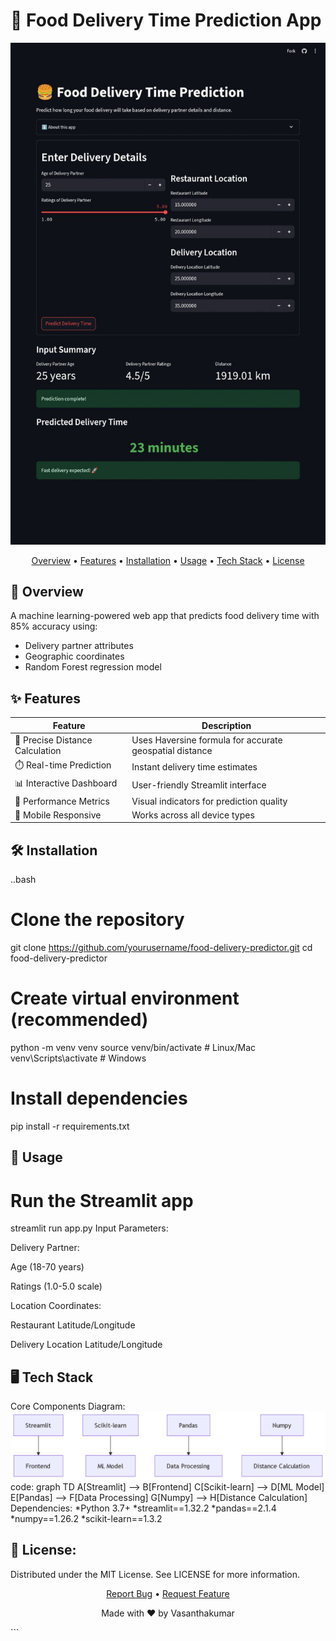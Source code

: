 # 🚚 Food Delivery Time Prediction App

![App Screenshot](./images/app.jpg)

<p align="center">
  <a href="#overview">Overview</a> •
  <a href="#features">Features</a> •
  <a href="#installation">Installation</a> •
  <a href="#usage">Usage</a> •
  <a href="#tech-stack">Tech Stack</a> •
  <a href="#license">License</a>
</p>

## 🌟 Overview

A machine learning-powered web app that predicts food delivery time with 85% accuracy using:
- Delivery partner attributes
- Geographic coordinates
- Random Forest regression model

## ✨ Features

| Feature | Description |
|---------|-------------|
| 📍 Precise Distance Calculation | Uses Haversine formula for accurate geospatial distance |
| ⏱️ Real-time Prediction | Instant delivery time estimates |
| 📊 Interactive Dashboard | User-friendly Streamlit interface |
| 🎯 Performance Metrics | Visual indicators for prediction quality |
| 📱 Mobile Responsive | Works across all device types |

## 🛠️ Installation
..bash
# Clone the repository
git clone https://github.com/yourusername/food-delivery-predictor.git
cd food-delivery-predictor

# Create virtual environment (recommended)
python -m venv venv
source venv/bin/activate  # Linux/Mac
venv\Scripts\activate    # Windows

# Install dependencies
pip install -r requirements.txt

## 🚀 Usage
# Run the Streamlit app
streamlit run app.py
Input Parameters:

Delivery Partner:

Age (18-70 years)

Ratings (1.0-5.0 scale)

Location Coordinates:

Restaurant Latitude/Longitude

Delivery Location Latitude/Longitude


## 🖥️ Tech Stack
Core Components
Diagram:
![image](./images/image.png)
code:
graph TD
    A[Streamlit] --> B[Frontend]
    C[Scikit-learn] --> D[ML Model]
    E[Pandas] --> F[Data Processing]
    G[Numpy] --> H[Distance Calculation]
Dependencies:
    *Python 3.7+
    *streamlit==1.32.2
    *pandas==2.1.4
    *numpy==1.26.2
    *scikit-learn==1.3.2

## 📜 License:
Distributed under the MIT License. See LICENSE for more information.

<div align="center"> <p> <a href="https://github.com/Vasanthkumar5648/food-delivery-predictor/issues">Report Bug</a> • <a href="https://github.com/Vasanthkumar5648/food-delivery-predictor/issues">Request Feature</a> </p> <p>Made with ❤️ by Vasanthakumar</p> </div> ```
